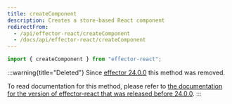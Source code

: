```yaml
---
title: createComponent
description: Creates a store-based React component
redirectFrom:
  - /api/effector-react/createComponent
  - /docs/api/effector-react/createComponent
---
```


```ts
import { createComponent } from "effector-react";
```

:::warning{title="Deleted"}
Since [effector 24.0.0](https://changelog.effector.dev/#effector-24-0-0) this method was removed.

To read documentation for this method, please refer to [the documentation for the version of effector-react that was released before 24.0.0](https://v23.effector.dev/en/api/effector-react/createComponent/).
:::
